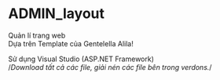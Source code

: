 # ADMIN_layout
Quản lí trang web<br>
Dựa trên Template của Gentelella Alila!<br>

  Sử dụng Visual Studio (ASP.NET Framework)<br>
  /*Download tất cả các file, giải nén các file bên trong verdons.*/

